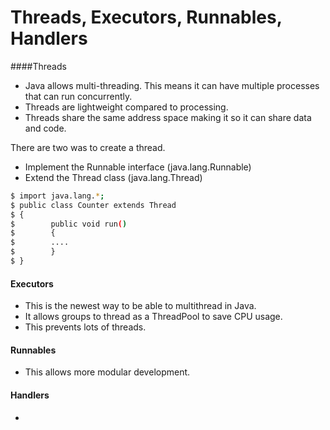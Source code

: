 # Threads, Executors, Runnables, Handlers


####Threads

- Java allows multi-threading. This means it can have multiple processes that can run concurrently.
- Threads are lightweight compared to processing.
- Threads share the same address space making it so it can share data and code.

There are two was to create a thread.

* Implement the Runnable interface (java.lang.Runnable)
* Extend the Thread class (java.lang.Thread)

```sh
$ import java.lang.*;
$ public class Counter extends Thread 
$ {                      
$        public void run()                       
$        {              
$        ....            
$        }
$ }
```

#### Executors

- This is the newest way to be able to multithread in Java. 
- It allows groups to thread as a ThreadPool to save CPU usage. 
- This prevents lots of threads.

#### Runnables

- This allows more modular development.

#### Handlers

- 
